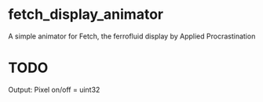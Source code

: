 # fetch_display_animator
A simple animator for Fetch, the ferrofluid display by Applied Procrastination


# TODO
Output:
    Pixel on/off = uint32


    